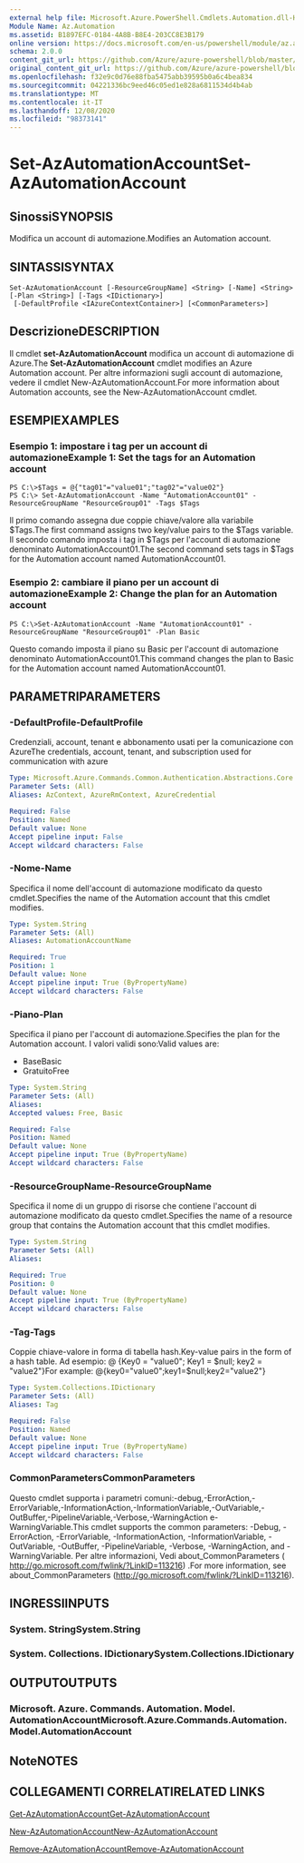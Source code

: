 ```yaml
---
external help file: Microsoft.Azure.PowerShell.Cmdlets.Automation.dll-Help.xml
Module Name: Az.Automation
ms.assetid: B1897EFC-0184-4A8B-B8E4-203CC8E3B179
online version: https://docs.microsoft.com/en-us/powershell/module/az.automation/set-azautomationaccount
schema: 2.0.0
content_git_url: https://github.com/Azure/azure-powershell/blob/master/src/Automation/Automation/help/Set-AzAutomationAccount.md
original_content_git_url: https://github.com/Azure/azure-powershell/blob/master/src/Automation/Automation/help/Set-AzAutomationAccount.md
ms.openlocfilehash: f32e9c0d76e88fba5475abb39595b0a6c4bea834
ms.sourcegitcommit: 04221336bc9eed46c05ed1e828a6811534d4b4ab
ms.translationtype: MT
ms.contentlocale: it-IT
ms.lasthandoff: 12/08/2020
ms.locfileid: "98373141"
---
```

# <span data-ttu-id="a95d1-101">Set-AzAutomationAccount</span><span class="sxs-lookup"><span data-stu-id="a95d1-101">Set-AzAutomationAccount</span></span>

## <span data-ttu-id="a95d1-102">Sinossi</span><span class="sxs-lookup"><span data-stu-id="a95d1-102">SYNOPSIS</span></span>
<span data-ttu-id="a95d1-103">Modifica un account di automazione.</span><span class="sxs-lookup"><span data-stu-id="a95d1-103">Modifies an Automation account.</span></span>

## <span data-ttu-id="a95d1-104">SINTASSI</span><span class="sxs-lookup"><span data-stu-id="a95d1-104">SYNTAX</span></span>

```
Set-AzAutomationAccount [-ResourceGroupName] <String> [-Name] <String> [-Plan <String>] [-Tags <IDictionary>]
 [-DefaultProfile <IAzureContextContainer>] [<CommonParameters>]
```

## <span data-ttu-id="a95d1-105">Descrizione</span><span class="sxs-lookup"><span data-stu-id="a95d1-105">DESCRIPTION</span></span>
<span data-ttu-id="a95d1-106">Il cmdlet **set-AzAutomationAccount** modifica un account di automazione di Azure.</span><span class="sxs-lookup"><span data-stu-id="a95d1-106">The **Set-AzAutomationAccount** cmdlet modifies an Azure Automation account.</span></span>
<span data-ttu-id="a95d1-107">Per altre informazioni sugli account di automazione, vedere il cmdlet New-AzAutomationAccount.</span><span class="sxs-lookup"><span data-stu-id="a95d1-107">For more information about Automation accounts, see the New-AzAutomationAccount cmdlet.</span></span>

## <span data-ttu-id="a95d1-108">ESEMPI</span><span class="sxs-lookup"><span data-stu-id="a95d1-108">EXAMPLES</span></span>

### <span data-ttu-id="a95d1-109">Esempio 1: impostare i tag per un account di automazione</span><span class="sxs-lookup"><span data-stu-id="a95d1-109">Example 1: Set the tags for an Automation account</span></span>
```
PS C:\>$Tags = @{"tag01"="value01";"tag02"="value02"}
PS C:\> Set-AzAutomationAccount -Name "AutomationAccount01" -ResourceGroupName "ResourceGroup01" -Tags $Tags
```

<span data-ttu-id="a95d1-110">Il primo comando assegna due coppie chiave/valore alla variabile $Tags.</span><span class="sxs-lookup"><span data-stu-id="a95d1-110">The first command assigns two key/value pairs to the $Tags variable.</span></span>
<span data-ttu-id="a95d1-111">Il secondo comando imposta i tag in $Tags per l'account di automazione denominato AutomationAccount01.</span><span class="sxs-lookup"><span data-stu-id="a95d1-111">The second command sets tags in $Tags for the Automation account named AutomationAccount01.</span></span>

### <span data-ttu-id="a95d1-112">Esempio 2: cambiare il piano per un account di automazione</span><span class="sxs-lookup"><span data-stu-id="a95d1-112">Example 2: Change the plan for an Automation account</span></span>
```
PS C:\>Set-AzAutomationAccount -Name "AutomationAccount01" -ResourceGroupName "ResourceGroup01" -Plan Basic
```

<span data-ttu-id="a95d1-113">Questo comando imposta il piano su Basic per l'account di automazione denominato AutomationAccount01.</span><span class="sxs-lookup"><span data-stu-id="a95d1-113">This command changes the plan to Basic for the Automation account named AutomationAccount01.</span></span>

## <span data-ttu-id="a95d1-114">PARAMETRI</span><span class="sxs-lookup"><span data-stu-id="a95d1-114">PARAMETERS</span></span>

### <span data-ttu-id="a95d1-115">-DefaultProfile</span><span class="sxs-lookup"><span data-stu-id="a95d1-115">-DefaultProfile</span></span>
<span data-ttu-id="a95d1-116">Credenziali, account, tenant e abbonamento usati per la comunicazione con Azure</span><span class="sxs-lookup"><span data-stu-id="a95d1-116">The credentials, account, tenant, and subscription used for communication with azure</span></span>

```yaml
Type: Microsoft.Azure.Commands.Common.Authentication.Abstractions.Core.IAzureContextContainer
Parameter Sets: (All)
Aliases: AzContext, AzureRmContext, AzureCredential

Required: False
Position: Named
Default value: None
Accept pipeline input: False
Accept wildcard characters: False
```

### <span data-ttu-id="a95d1-117">-Nome</span><span class="sxs-lookup"><span data-stu-id="a95d1-117">-Name</span></span>
<span data-ttu-id="a95d1-118">Specifica il nome dell'account di automazione modificato da questo cmdlet.</span><span class="sxs-lookup"><span data-stu-id="a95d1-118">Specifies the name of the Automation account that this cmdlet modifies.</span></span>

```yaml
Type: System.String
Parameter Sets: (All)
Aliases: AutomationAccountName

Required: True
Position: 1
Default value: None
Accept pipeline input: True (ByPropertyName)
Accept wildcard characters: False
```

### <span data-ttu-id="a95d1-119">-Piano</span><span class="sxs-lookup"><span data-stu-id="a95d1-119">-Plan</span></span>
<span data-ttu-id="a95d1-120">Specifica il piano per l'account di automazione.</span><span class="sxs-lookup"><span data-stu-id="a95d1-120">Specifies the plan for the Automation account.</span></span>
<span data-ttu-id="a95d1-121">I valori validi sono:</span><span class="sxs-lookup"><span data-stu-id="a95d1-121">Valid values are:</span></span>
- <span data-ttu-id="a95d1-122">Base</span><span class="sxs-lookup"><span data-stu-id="a95d1-122">Basic</span></span>
- <span data-ttu-id="a95d1-123">Gratuito</span><span class="sxs-lookup"><span data-stu-id="a95d1-123">Free</span></span>

```yaml
Type: System.String
Parameter Sets: (All)
Aliases:
Accepted values: Free, Basic

Required: False
Position: Named
Default value: None
Accept pipeline input: True (ByPropertyName)
Accept wildcard characters: False
```

### <span data-ttu-id="a95d1-124">-ResourceGroupName</span><span class="sxs-lookup"><span data-stu-id="a95d1-124">-ResourceGroupName</span></span>
<span data-ttu-id="a95d1-125">Specifica il nome di un gruppo di risorse che contiene l'account di automazione modificato da questo cmdlet.</span><span class="sxs-lookup"><span data-stu-id="a95d1-125">Specifies the name of a resource group that contains the Automation account that this cmdlet modifies.</span></span>

```yaml
Type: System.String
Parameter Sets: (All)
Aliases:

Required: True
Position: 0
Default value: None
Accept pipeline input: True (ByPropertyName)
Accept wildcard characters: False
```

### <span data-ttu-id="a95d1-126">-Tag</span><span class="sxs-lookup"><span data-stu-id="a95d1-126">-Tags</span></span>
<span data-ttu-id="a95d1-127">Coppie chiave-valore in forma di tabella hash.</span><span class="sxs-lookup"><span data-stu-id="a95d1-127">Key-value pairs in the form of a hash table.</span></span> <span data-ttu-id="a95d1-128">Ad esempio: @ {Key0 = "value0"; Key1 = $null; key2 = "value2"}</span><span class="sxs-lookup"><span data-stu-id="a95d1-128">For example: @{key0="value0";key1=$null;key2="value2"}</span></span>

```yaml
Type: System.Collections.IDictionary
Parameter Sets: (All)
Aliases: Tag

Required: False
Position: Named
Default value: None
Accept pipeline input: True (ByPropertyName)
Accept wildcard characters: False
```

### <span data-ttu-id="a95d1-129">CommonParameters</span><span class="sxs-lookup"><span data-stu-id="a95d1-129">CommonParameters</span></span>
<span data-ttu-id="a95d1-130">Questo cmdlet supporta i parametri comuni:-debug,-ErrorAction,-ErrorVariable,-InformationAction,-InformationVariable,-OutVariable,-OutBuffer,-PipelineVariable,-Verbose,-WarningAction e-WarningVariable.</span><span class="sxs-lookup"><span data-stu-id="a95d1-130">This cmdlet supports the common parameters: -Debug, -ErrorAction, -ErrorVariable, -InformationAction, -InformationVariable, -OutVariable, -OutBuffer, -PipelineVariable, -Verbose, -WarningAction, and -WarningVariable.</span></span> <span data-ttu-id="a95d1-131">Per altre informazioni, Vedi about_CommonParameters ( http://go.microsoft.com/fwlink/?LinkID=113216) .</span><span class="sxs-lookup"><span data-stu-id="a95d1-131">For more information, see about_CommonParameters (http://go.microsoft.com/fwlink/?LinkID=113216).</span></span>

## <span data-ttu-id="a95d1-132">INGRESSI</span><span class="sxs-lookup"><span data-stu-id="a95d1-132">INPUTS</span></span>

### <span data-ttu-id="a95d1-133">System. String</span><span class="sxs-lookup"><span data-stu-id="a95d1-133">System.String</span></span>

### <span data-ttu-id="a95d1-134">System. Collections. IDictionary</span><span class="sxs-lookup"><span data-stu-id="a95d1-134">System.Collections.IDictionary</span></span>

## <span data-ttu-id="a95d1-135">OUTPUT</span><span class="sxs-lookup"><span data-stu-id="a95d1-135">OUTPUTS</span></span>

### <span data-ttu-id="a95d1-136">Microsoft. Azure. Commands. Automation. Model. AutomationAccount</span><span class="sxs-lookup"><span data-stu-id="a95d1-136">Microsoft.Azure.Commands.Automation.Model.AutomationAccount</span></span>

## <span data-ttu-id="a95d1-137">Note</span><span class="sxs-lookup"><span data-stu-id="a95d1-137">NOTES</span></span>

## <span data-ttu-id="a95d1-138">COLLEGAMENTI CORRELATI</span><span class="sxs-lookup"><span data-stu-id="a95d1-138">RELATED LINKS</span></span>

[<span data-ttu-id="a95d1-139">Get-AzAutomationAccount</span><span class="sxs-lookup"><span data-stu-id="a95d1-139">Get-AzAutomationAccount</span></span>](./Get-AzAutomationAccount.md)

[<span data-ttu-id="a95d1-140">New-AzAutomationAccount</span><span class="sxs-lookup"><span data-stu-id="a95d1-140">New-AzAutomationAccount</span></span>](./New-AzAutomationAccount.md)

[<span data-ttu-id="a95d1-141">Remove-AzAutomationAccount</span><span class="sxs-lookup"><span data-stu-id="a95d1-141">Remove-AzAutomationAccount</span></span>](./Remove-AzAutomationAccount.md)
